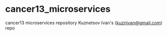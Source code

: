 # cancer13_microservices
cancer13 microservices repository
Kuznetsov Ivan's (kuznivan@gmail.com) repo
